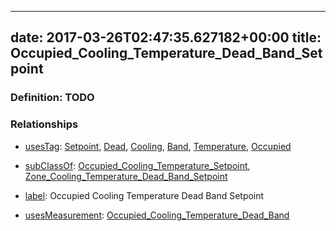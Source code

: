 
---
date: 2017-03-26T02:47:35.627182+00:00
title: Occupied_Cooling_Temperature_Dead_Band_Setpoint
---
### Definition: TODO

### Relationships

* [usesTag](https://brickschema.org/schema/1.0/BrickFrame#usesTag): [Setpoint](https://brickschema.org/schema/1.0/BrickTag#Setpoint), [Dead](https://brickschema.org/schema/1.0/BrickTag#Dead), [Cooling](https://brickschema.org/schema/1.0/BrickTag#Cooling), [Band](https://brickschema.org/schema/1.0/BrickTag#Band), [Temperature](https://brickschema.org/schema/1.0/BrickTag#Temperature), [Occupied](https://brickschema.org/schema/1.0/BrickTag#Occupied)

* [subClassOf](http://www.w3.org/2000/01/rdf-schema#subClassOf): [Occupied_Cooling_Temperature_Setpoint](https://brickschema.org/schema/1.0/Brick#Occupied_Cooling_Temperature_Setpoint), [Zone_Cooling_Temperature_Dead_Band_Setpoint](https://brickschema.org/schema/1.0/Brick#Zone_Cooling_Temperature_Dead_Band_Setpoint)

* [label](http://www.w3.org/2000/01/rdf-schema#label): Occupied Cooling Temperature Dead Band Setpoint

* [usesMeasurement](https://brickschema.org/schema/1.0/BrickFrame#usesMeasurement): [Occupied_Cooling_Temperature_Dead_Band](https://brickschema.org/schema/1.0/Brick#Occupied_Cooling_Temperature_Dead_Band)

